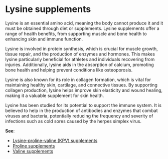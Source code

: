 <!--
source: GPT-4o
sibs: lysine-proline-valine-supplements, lysine supplements, proline supplements, valine supplements
tags: supplements amino-acids
-->

# Lysine supplements

Lysine is an essential amino acid, meaning the body cannot produce it and it must be obtained through diet or supplements. Lysine supplements offer a range of health benefits, from supporting muscle and bone health to enhancing skin and immune function.

Lysine is involved in protein synthesis, which is crucial for muscle growth, tissue repair, and the production of enzymes and hormones. This makes lysine particularly beneficial for athletes and individuals recovering from injuries. Additionally, lysine aids in the absorption of calcium, promoting bone health and helping prevent conditions like osteoporosis.

Lysine is also known for its role in collagen formation, which is vital for maintaining healthy skin, cartilage, and connective tissues. By supporting collagen production, lysine helps improve skin elasticity and wound healing, making it a valuable supplement for skin health.

Lysine has been studied for its potential to support the immune system. It is believed to help in the production of antibodies and enzymes that combat viruses and bacteria, potentially reducing the frequency and severity of infections such as cold sores caused by the herpes simplex virus.

**See**:

* [Lysine-proline-valine (KPV) supplements](../lysine-proline-valine-supplements/)
* [Proline supplements](../proline-supplements/)
* [Valine supplements](../valine-supplements/)